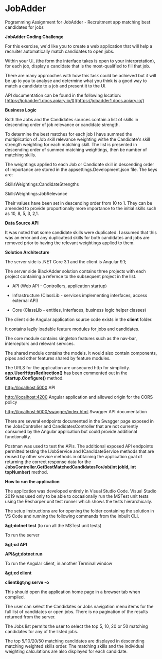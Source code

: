 # JobAdder
Pogramming Assignment for JobAdder - Recruitment app matching best candidates for jobs

**JobAdder Coding Challenge**

For this exercise, we&#39;d like you to create a web application that will help a recruiter automatically match candidates to open jobs.

Within your UI, (the form the interface takes is open to your interpretation), for each job, display a candidate that is the most-qualified to fill that job.

There are many approaches with how this task could be achieved but it will be up to you to analyse and determine what you think is a good way to match a candidate to a job and present it to the UI.

API documentation can be found in the following location: [https://jobadder1.docs.apiary.io/#](https://jobadder1.docs.apiary.io/)

**Business Logic**

Both the Jobs and the Candidates sources contain a list of skills in descending order of job relevance or candidate strength.

To determine the best matches for each job I have summed the multiplication of Job skill relevance weighting withe the Candidate&#39;s skill strength weighting for each matching skill. The list is presented in descending order of summed matching weightings, then be number of matching skills.

The weightings applied to each Job or Candidate skill in descending order of importance are stored in the appsettings.Development.json file. The keys are:

SkillsWeightings:CandidateStrengths

SkillsWeightings:JobRelevance

Their values have been set in descending order from 10 to 1. They can be amended to provide proportionally more importance to the initial skills such as 10, 8, 5, 3, 2,1.

**Data Source API**

It was noted that some candidate skills were duplicated. I assumed that this was an error and any duplicatesd skills for both candidates and jobs are removed prior to having the relevant weightings applied to them.

**Solution Architecture**

The server side is .NET Core 3.1 and the client is Angular 9.1;

The server side BlackAdder solution contains three projects with each project containing a refernce to the subsequent project in the list.

- API (Web API - Controllers, application startup)

- Infrastructure (ClassLib - services implementing interfaces, access external API)

- Core (ClassLib - entities, interfaces, business logic helper classes)

The client side Angular application source code exists in the **client** folder.

It contains lazily loadable feature modules for jobs and candidates.

The core module contains singleton features such as the nav-bar, interceptors and relevant services.

The shared module contains the models. It would also contain components, pipes and other features shared by feature modules.

The URLS for the application are unsecured http for simplicity. **app.UserHttpsRedirection()** has been commented out in the **Startup.Configure()** method.

[http://localhost:5000](http://localhost:5000/) API

[http://localhost:4200](http://localhost:4200/) Angular application and allowed origin for the CORS policy

[http://localhost:5000/swagger/index.html](http://localhost:5000/swagger/index.html) Swagger API documentation

There are several endpoints documented in the Swagger page exposed in the JobsController and CandidatesController that are not currently consumed by the Angular application but could provide additional functionality.

Postman was used to test the APIs. The additional exposed API endpoints permitted testing the IJobService and ICandidateService methods that are reused by other service methods in obtaining the application goal of returning the correct response data for the **JobsController.GetBestMatchedCandidatesForJob(int jobId, int topNumber)** method.

**How to run the application**

The application was developed entirely in Visual Studio Code. Visual Studio 2019 was used only to be able to occasionally run the MSTest unit tests using the Resharper unit test runner which shows the tests hierarchically.

The setup instructions are for opening the folder containing the solution in VS Code and running the following commands from the inbuilt CLI.

**\&gt;dotnet test** (to run all the MSTest unit tests)

To run the server

**\&gt;cd API**

**API\&gt;dotnet run**

To run the Angular client, in another Terminal window

**\&gt;cd client**

**client\&gt;ng serve -o**

This should open the application home page in a browser tab when compiled.

The user can select the Candidates or Jobs navigation menu items for the full list of candidates or open jobs. There is no pagination of the results returned from the server.

The Jobs list permits the user to select the top 5, 10, 20 or 50 matching candidates for any of the listed jobs.

The top 5/10/20/50 matching candidates are displayed in descending matching weighted skills order. The matching skills and the individual weighting calculations are also displayed for each candidate.
